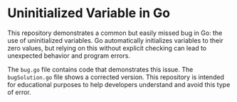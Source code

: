 # Uninitialized Variable in Go

This repository demonstrates a common but easily missed bug in Go: the use of uninitialized variables.  Go automatically initializes variables to their zero values, but relying on this without explicit checking can lead to unexpected behavior and program errors.

The `bug.go` file contains code that demonstrates this issue. The `bugSolution.go` file shows a corrected version.  This repository is intended for educational purposes to help developers understand and avoid this type of error.
